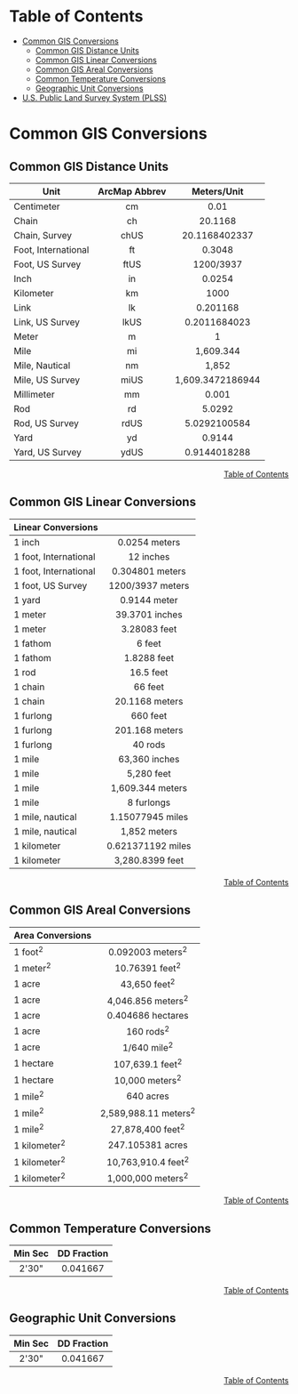 

# Table of Contents

- [Common GIS Conversions](#common-gis-conversions)
  - [Common GIS Distance Units](#common-gis-distance-units)
  - [Common GIS Linear Conversions](#common-gis-linear-conversions)
  - [Common GIS Areal Conversions](#common-gis-areal-conversions)
  - [Common Temperature Conversions](#common-temperature-conversions)
  - [Geographic Unit Conversions](#geographic-unit-conversions)
- [U.S. Public Land Survey System (PLSS)](#us-public-land-survey-system)


# Common GIS Conversions

## Common GIS Distance Units

| Unit | ArcMap Abbrev | Meters/Unit |
| --- | :---: | :---: |
| Centimeter | cm | 0.01 |
| Chain | ch | 20.1168 |
| Chain, Survey | chUS | 20.1168402337 |
| Foot, International | ft | 0.3048 |
| Foot, US Survey | ftUS | 1200/3937 |
| Inch | in | 0.0254 |
| Kilometer | km | 1000 |
| Link | lk | 0.201168 |
| Link, US Survey | lkUS | 0.2011684023 |
| Meter | m | 1 |
| Mile | mi | 1,609.344 |
| Mile, Nautical | nm | 1,852 |
| Mile, US Survey | miUS | 1,609.3472186944 |
| Millimeter | mm | 0.001 |
| Rod | rd | 5.0292 |
| Rod, US Survey | rdUS | 5.0292100584 |
| Yard | yd | 0.9144 |
| Yard, US Survey | ydUS | 0.9144018288 |

<div align="right"><a href="#table-of-contents">Table of Contents</a></div>

## Common GIS Linear Conversions

| Linear Conversions | |
| --- | :---: |
| 1 inch | 0.0254 meters |
| 1 foot, International | 12 inches |
| 1 foot, International | 0.304801 meters |
| 1 foot, US Survey | 1200/3937 meters |
| 1 yard | 0.9144 meter |
| 1 meter | 39.3701 inches |
| 1 meter | 3.28083 feet |
| 1 fathom | 6 feet |
| 1 fathom | 1.8288 feet |
| 1 rod | 16.5 feet |
| 1 chain | 66 feet |
| 1 chain | 20.1168 meters |
| 1 furlong | 660 feet |
| 1 furlong | 201.168 meters |
| 1 furlong | 40 rods |
| 1 mile | 63,360 inches |
| 1 mile | 5,280 feet |
| 1 mile | 1,609.344 meters |
| 1 mile | 8 furlongs |
| 1 mile, nautical | 1.15077945 miles |
| 1 mile, nautical | 1,852 meters |
| 1 kilometer | 0.621371192 miles |
| 1 kilometer | 3,280.8399 feet |

<div align="right"><a href="#table-of-contents">Table of Contents</a></div>

## Common GIS Areal Conversions
| Area Conversions | |
| --- | :---: |
| 1 foot<sup>2</sup> | 0.092003 meters<sup>2</sup> |
| 1 meter<sup>2</sup> | 10.76391 feet<sup>2</sup> |
| 1 acre | 43,650 feet<sup>2</sup> |
| 1 acre | 4,046.856 meters<sup>2</sup> |
| 1 acre | 0.404686 hectares |
| 1 acre | 160 rods<sup>2</sup> |
| 1 acre | 1/640 mile<sup>2</sup> |
| 1 hectare | 107,639.1 feet<sup>2</sup> |
| 1 hectare | 10,000 meters<sup>2</sup> |
| 1 mile<sup>2</sup> | 640 acres |
| 1 mile<sup>2</sup> | 2,589,988.11 meters<sup>2</sup> |
| 1 mile<sup>2</sup> | 27,878,400 feet<sup>2</sup> |
| 1 kilometer<sup>2</sup> | 247.105381 acres |
| 1 kilometer<sup>2</sup> | 10,763,910.4 feet<sup>2</sup> |
| 1 kilometer<sup>2</sup> | 1,000,000 meters<sup>2</sup> |

<div align="right"><a href="#table-of-contents">Table of Contents</a></div>

## Common Temperature Conversions
| Min Sec | DD Fraction |
| :---: | :---: |
| 2'30" | 0.041667 |

<div align="right"><a href="#table-of-contents">Table of Contents</a></div>

## Geographic Unit Conversions

| Min Sec | DD Fraction |
| :---: | :---: |
| 2'30" | 0.041667 |

<div align="right"><a href="#table-of-contents">Table of Contents</a></div>

